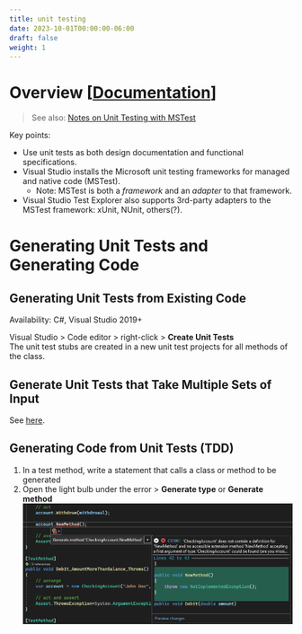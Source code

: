 ```yaml
---
title: unit testing
date: 2023-10-01T00:00:00-06:00
draft: false
weight: 1
---
```


# Overview [[Documentation](https://learn.microsoft.com/en-us/visualstudio/test/unit-test-basics?view=vs-2022)]  
> See also: [Notes on Unit Testing with MSTest](../../../../../_net/testing/unit-testing/unit-testing-with-mstest)  

Key points:
* Use unit tests as both design documentation and functional specifications.
* Visual Studio installs the Microsoft unit testing frameworks for managed and native code (MSTest).
  * Note: MSTest is both a *framework* and an *adapter* to that framework.
* Visual Studio Test Explorer also supports 3rd-party adapters to the MSTest framework: xUnit, NUnit, others(?).

# Generating Unit Tests and Generating Code
## Generating Unit Tests from Existing Code
<g>Availability</g>: C#, Visual Studio 2019+

Visual Studio > Code editor > right-click > **Create Unit Tests**  
The unit test stubs are created in a new unit test projects for all methods of the class.

## Generate Unit Tests that Take Multiple Sets of Input
See [here](https://learn.microsoft.com/en-us/visualstudio/test/how-to-create-a-data-driven-unit-test?view=vs-2022).

## Generating Code from Unit Tests (TDD)
1. In a test method, write a statement that calls a class or method to be generated
2. Open the light bulb under the error > **Generate type** or **Generate method**  
![A screenshot demonstrating the above steps](tdd.png)
